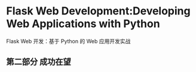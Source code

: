 # Flask Web Development:Developing Web Applications with Python
Flask Web 开发：基于 Python 的 Web 应用开发实战

## 第二部分 成功在望